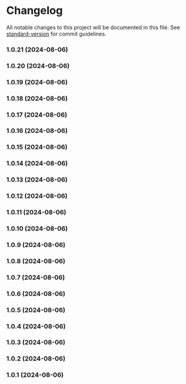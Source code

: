 # Changelog

All notable changes to this project will be documented in this file. See [standard-version](https://github.com/conventional-changelog/standard-version) for commit guidelines.

### 1.0.21 (2024-08-06)

### 1.0.20 (2024-08-06)

### 1.0.19 (2024-08-06)

### 1.0.18 (2024-08-06)

### 1.0.17 (2024-08-06)

### 1.0.16 (2024-08-06)

### 1.0.15 (2024-08-06)

### 1.0.14 (2024-08-06)

### 1.0.13 (2024-08-06)

### 1.0.12 (2024-08-06)

### 1.0.11 (2024-08-06)

### 1.0.10 (2024-08-06)

### 1.0.9 (2024-08-06)

### 1.0.8 (2024-08-06)

### 1.0.7 (2024-08-06)

### 1.0.6 (2024-08-06)

### 1.0.5 (2024-08-06)

### 1.0.4 (2024-08-06)

### 1.0.3 (2024-08-06)

### 1.0.2 (2024-08-06)

### 1.0.1 (2024-08-06)
